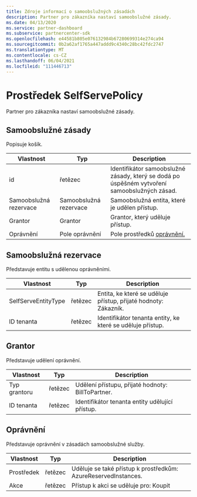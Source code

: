 ```yaml
---
title: Zdroje informací o samoobslužných zásadách
description: Partner pro zákazníka nastaví samoobslužné zásady.
ms.date: 04/13/2020
ms.service: partner-dashboard
ms.subservice: partnercenter-sdk
ms.openlocfilehash: e44581b805e076132984b67280699314e274ca94
ms.sourcegitcommit: 0b2a62af1765a447addd9c4340c28bc42fdc2747
ms.translationtype: MT
ms.contentlocale: cs-CZ
ms.lasthandoff: 06/04/2021
ms.locfileid: "111446713"
---
```

# <a name="selfservepolicy-resource"></a>Prostředek SelfServePolicy

Partner pro zákazníka nastaví samoobslužné zásady.

## <a name="selfservepolicy"></a>Samoobslužné zásady

Popisuje košík.

| Vlastnost              | Typ             | Description                                                                                            |
|-----------------------|------------------|--------------------------------------------------------------------------------------------------------|
| id                    | řetězec           | Identifikátor samoobslužné zásady, který se dodá po úspěšném vytvoření samoobslužných zásad.     |
| Samoobslužná rezervace       | Samoobslužná rezervace  | Samoobslužná entita, které je udělen přístup.                                                     |
| Grantor               | Grantor          | Grantor, který uděluje přístup.                                                                    |
| Oprávnění           | Pole oprávnění| Pole prostředků [oprávnění.](#permission)                                                                     |

## <a name="selfserveentity"></a>Samoobslužná rezervace

Představuje entitu s udělenou oprávněními.

| Vlastnost             | Typ|Description|
|----------------------|----------------------------------|--------------------------------------------------------------------------------------------|
| SelfServeEntityType  | řetězec                           | Entita, ke které se uděluje přístup, přijaté hodnoty: Zákazník.                                 |
| ID tenanta             | řetězec                           | Identifikátor tenanta entity, ke které se uděluje přístup.                                   |

## <a name="grantor"></a>Grantor

Představuje udělení oprávnění.

| Vlastnost             | Typ|Description|
|----------------------|----------------------------------|--------------------------------------------------------------------------------------------|
| Typ grantoru          | řetězec                           | Udělení přístupu, přijaté hodnoty: BillToPartner.                               |
| ID tenanta             | řetězec                           | Identifikátor tenanta entity udělující přístup.                                       |


## <a name="permission"></a>Oprávnění

Představuje oprávnění v zásadách samoobslužné služby.

| Vlastnost             | Typ|Description|
|----------------------|----------------------------------|--------------------------------------------------------------------------------------------|
| Prostředek             | řetězec                           | Uděluje se také přístup k prostředkům: AzureReservedInstances.                          |
| Akce               | řetězec                           | Přístup k akci se uděluje pro: Koupit                                           |
